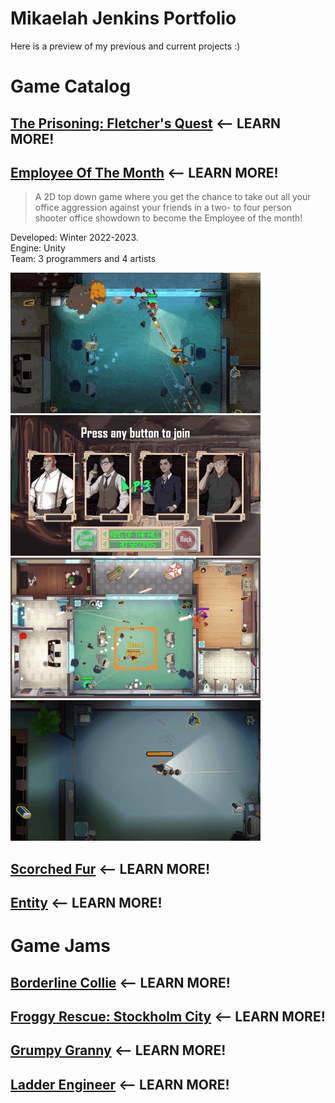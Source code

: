 # Mikaelah Jenkins Portfolio

Here is a preview of my previous and current projects :)

# Game Catalog

## [The Prisoning: Fletcher's Quest](https://github.com/MikaelahJ/Scorched-Fur---Vertical-slice-with-C-/blob/main/GP22_Mikaelah_Jenkins_ExArb.pdf) <-- LEARN MORE!


## [Employee Of The Month](https://github.com/MikaelahJ/Portfolio/tree/main/Employee%20Of%20The%20Month) <-- LEARN MORE!
 >A 2D top down game where you get the chance to take out all your office aggression against your friends in a two- to four person shooter office showdown to become the Employee of the month! 
 
Developed: Winter 2022-2023. <br>
Engine: Unity <br>
Team: 3 programmers and 4 artists <br>

![Image](https://github.com/MikaelahJ/Portfolio/blob/main/Visuals/b96Qmf.gif) ![Image](https://github.com/MikaelahJ/Portfolio/blob/main/Visuals/m03upx.gif)
![Image](https://github.com/MikaelahJ/Portfolio/blob/main/Visuals/nCaYIk.gif) ![Image](https://github.com/MikaelahJ/Portfolio/blob/main/Visuals/xAcCT7.gif)



## [Scorched Fur](https://github.com/MikaelahJ/Scorched-Fur---Vertical-slice-with-C-/blob/main/GP22_Mikaelah_Jenkins_ExArb.pdf) <-- LEARN MORE!


## [Entity](https://github.com/MikaelahJ/Scorched-Fur---Vertical-slice-with-C-/blob/main/GP22_Mikaelah_Jenkins_ExArb.pdf) <-- LEARN MORE!


# Game Jams

## [Borderline Collie](https://github.com/MikaelahJ/Scorched-Fur---Vertical-slice-with-C-/blob/main/GP22_Mikaelah_Jenkins_ExArb.pdf) <-- LEARN MORE!


## [Froggy Rescue: Stockholm City](https://github.com/MikaelahJ/Scorched-Fur---Vertical-slice-with-C-/blob/main/GP22_Mikaelah_Jenkins_ExArb.pdf) <-- LEARN MORE!

## [Grumpy Granny](https://github.com/MikaelahJ/Scorched-Fur---Vertical-slice-with-C-/blob/main/GP22_Mikaelah_Jenkins_ExArb.pdf) <-- LEARN MORE!


## [Ladder Engineer](https://github.com/MikaelahJ/Scorched-Fur---Vertical-slice-with-C-/blob/main/GP22_Mikaelah_Jenkins_ExArb.pdf) <-- LEARN MORE!

